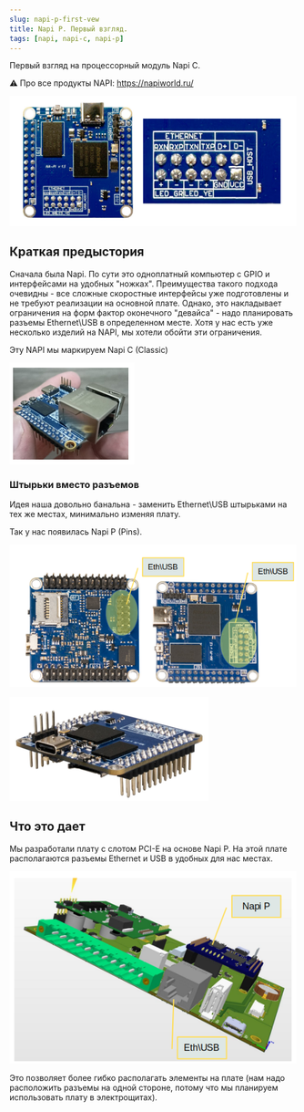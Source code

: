 ```yaml
---
slug: napi-p-first-vew
title: Napi P. Первый взгляд.
tags: [napi, napi-c, napi-p]
---
```


Первый взгляд на процессорный модуль Napi C.

:warning: Про все продукты NAPI: https://napiworld.ru/

![](img/napi0-1.png)

<!--truncate-->

## Краткая предыстория

Сначала была Napi. По сути это одноплатный компьютер с GPIO и интерфейсами на удобных "ножках". Преимущества такого подхода очевидны - все сложные скоростные интерфейсы уже подготовлены и не требуют реализации на основной плате. Однако, это накладывает ограничения на форм фактор оконечного "девайса" - надо планировать разъемы Ethernet\USB в определенном месте. Хотя у нас есть уже несколько изделий на NAPI, мы хотели обойти эти ограничения. 

Эту NAPI мы маркируем Napi C (Classic)

![](img/napi1.png)

### Штырьки вместо разъемов

Идея наша довольно банальна - заменить Ethernet\USB штырьками на тех же местах, минимально изменяя плату. 

Так у нас появилась Napi P (Pins).

![](img/napi-p.png)

![](img/napi-p1.png)

## Что это дает

Мы разработали плату с слотом PCI-E на основе Napi P. На этой плате
располагаются разъемы Ethernet и USB в удобных для нас местах.

![](img/frontcompactlte1.png)

Это позволяет более гибко располагать элементы на плате (нам надо расположить разъемы на одной стороне, потому что мы планируем использовать плату в электрощитах).